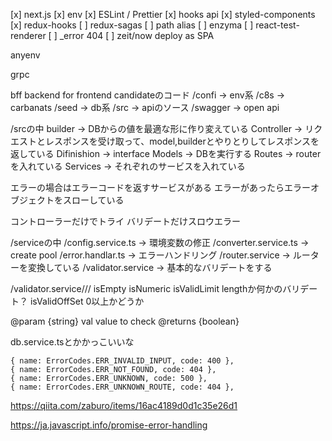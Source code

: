 [x] next.js
[x] env
[x] ESLint / Prettier
[x] hooks api
[x] styled-components
[x] redux-hooks
[ ] redux-sagas
[ ] path alias
[ ] enzyma
[ ] react-test-renderer
[ ] _error 404
[ ] zeit/now deploy as SPA


anyenv

grpc

bff
backend for frontend
candidateのコード
/confi -> env系
/c8s -> carbanats
/seed -> db系
/src -> apiのソース
/swagger -> open api

/srcの中
builder -> DBからの値を最適な形に作り変えている
Controller -> リクエストとレスポンスを受け取って、model,builderとやりとりしてレスポンスを返している
Difinishion -> interface
Models -> DBを実行する
Routes -> routerを入れている
Services -> それぞれのサービスを入れている


エラーの場合はエラーコードを返すサービスがある
エラーがあったらエラーオブジェクトをスローしている

コントローラーだけでトライ
バリデートだけスロウエラー


/serviceの中
/config.service.ts -> 環境変数の修正
/converter.service.ts -> create pool
/error.handlar.ts -> エラーハンドリング
/router.service ->  ルーターを変換している
/validator.service ->  基本的なバリデートをする

/validator.service///
isEmpty
isNumeric 
isValidLimit lengthか何かのバリデート？
isValidOffSet 0以上かどうか

@param {string} val value to check
@returns {boolean}


db.service.tsとかかっこいいな

    { name: ErrorCodes.ERR_INVALID_INPUT, code: 400 },
    { name: ErrorCodes.ERR_NOT_FOUND, code: 404 },
    { name: ErrorCodes.ERR_UNKNOWN, code: 500 },
    { name: ErrorCodes.ERR_UNKNOWN_ROUTE, code: 404 },



https://qiita.com/zaburo/items/16ac4189d0d1c35e26d1


https://ja.javascript.info/promise-error-handling
